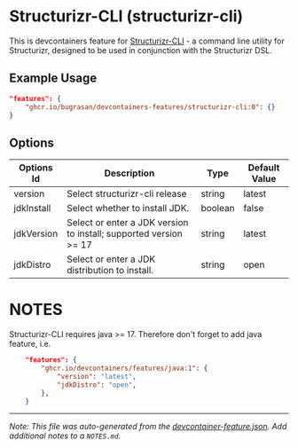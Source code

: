 
# Structurizr-CLI (structurizr-cli)

This is devcontainers feature for [Structurizr-CLI](https://github.com/structurizr/cli) - a command line utility for Structurizr, designed to be used in conjunction with the Structurizr DSL.

## Example Usage

```json
"features": {
    "ghcr.io/bugrasan/devcontainers-features/structurizr-cli:0": {}
}
```

## Options

| Options Id | Description | Type | Default Value |
|-----|-----|-----|-----|
| version | Select structurizr-cli release | string | latest |
| jdkInstall | Select whether to install JDK. | boolean | false |
| jdkVersion | Select or enter a JDK version to install; supported version >= 17 | string | latest |
| jdkDistro | Select or enter a JDK distribution to install. | string | open |

# NOTES

Structurizr-CLI requires java >= 17.
Therefore don't forget to add java feature, i.e.
```json
    "features": {
		"ghcr.io/devcontainers/features/java:1": {
			"version": "latest",
			"jdkDistro": "open",
		},
    }
```


---

_Note: This file was auto-generated from the [devcontainer-feature.json](https://github.com/bugrasan/devcontainers-features/blob/main/src/structurizr-cli/devcontainer-feature.json).  Add additional notes to a `NOTES.md`._
